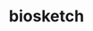 ---
layout: cv
permalink: /cv/
title: biosketch
description: For the full Curriculum Vitae, click the top-right PDF icon. 
nav: true
nav_order: 4
cv_pdf: Linfeng_s_CV.pdf
---
